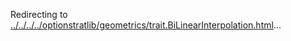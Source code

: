 Redirecting to
[../../../../optionstratlib/geometrics/trait.BiLinearInterpolation.html](../../../../optionstratlib/geometrics/trait.BiLinearInterpolation.html)\...

